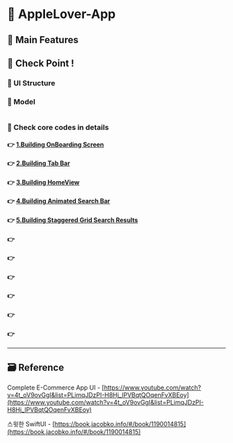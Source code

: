 # 📲 AppleLover-App

<!-- ! gif 스크린샷 -->

## 📌 Main Features

<!-- ## 👉 Pod library -->

<!-- ### 🔷  -->

<!-- >  -->

<!-- #### 설치

`pod init`

```ruby

```

`pod install`
 -->

<!-- ## 📌 Project Setup -->

## 🔑 Check Point !

### 🔷 UI Structure

<!-- ! ppt UI structure -->

### 🔷 Model

```swift

```

### 🔷 Check core codes in details

#### 👉 [1.Building OnBoarding Screen]()

#### 👉 [2.Building Tab Bar]()

#### 👉 [3.Building HomeView ]()

#### 👉 [4.Building Animated Search Bar]()

#### 👉 [5.Building Staggered Grid Search Results]()

#### 👉 []()

#### 👉 []()

#### 👉 []()

#### 👉 []()

#### 👉 []()

#### 👉 []()

<!-- #### 👉 -->

<!-- > Describing check point in details in Jacob's DevLog - https://jacobko.info/firebaseios/ios-firebase-03/ -->

<!-- ## ❌ Error Check Point

### 🔶 -->

<!-- xcode Mark template -->

<!--
// MARK: IBOutlet
// MARK: LifeCycle
// MARK: Actions
// MARK: Methods
// MARK: Extensions
-->

<!-- <p align="center">
  <img height="350"  alt="스크린샷" src="">
</p> -->

<!-- README 한 줄에 여러 screenshoot 놓기 예제 -->
<!-- <p>
   <img height="350" alt="스크린샷" src="">
   <img height="350" alt="스크린샷" src="">
   <img height="350" alt="스크린샷" src="">
</p> -->

---

<!-- 🔶 🔷 📌 🔑 👉 -->

## 🗃 Reference

Complete E-Commerce App UI - [https://www.youtube.com/watch?v=4t_oV9ovGgI&list=PLimqJDzPI-H8Hj_IPVBqtQOqenFvXBEoy](https://www.youtube.com/watch?v=4t_oV9ovGgI&list=PLimqJDzPI-H8Hj_IPVBqtQOqenFvXBEoy)

스윗한 SwiftUI - [https://book.jacobko.info/#/book/1190014815](https://book.jacobko.info/#/book/1190014815)

